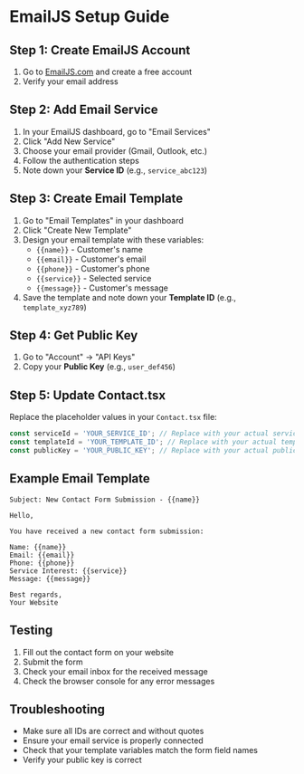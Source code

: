 # EmailJS Setup Guide

## Step 1: Create EmailJS Account
1. Go to [EmailJS.com](https://www.emailjs.com/) and create a free account
2. Verify your email address

## Step 2: Add Email Service
1. In your EmailJS dashboard, go to "Email Services"
2. Click "Add New Service"
3. Choose your email provider (Gmail, Outlook, etc.)
4. Follow the authentication steps
5. Note down your **Service ID** (e.g., `service_abc123`)

## Step 3: Create Email Template
1. Go to "Email Templates" in your dashboard
2. Click "Create New Template"
3. Design your email template with these variables:
   - `{{name}}` - Customer's name
   - `{{email}}` - Customer's email
   - `{{phone}}` - Customer's phone
   - `{{service}}` - Selected service
   - `{{message}}` - Customer's message
4. Save the template and note down your **Template ID** (e.g., `template_xyz789`)

## Step 4: Get Public Key
1. Go to "Account" → "API Keys"
2. Copy your **Public Key** (e.g., `user_def456`)

## Step 5: Update Contact.tsx
Replace the placeholder values in your `Contact.tsx` file:

```typescript
const serviceId = 'YOUR_SERVICE_ID'; // Replace with your actual service ID
const templateId = 'YOUR_TEMPLATE_ID'; // Replace with your actual template ID
const publicKey = 'YOUR_PUBLIC_KEY'; // Replace with your actual public key
```

## Example Email Template
```
Subject: New Contact Form Submission - {{name}}

Hello,

You have received a new contact form submission:

Name: {{name}}
Email: {{email}}
Phone: {{phone}}
Service Interest: {{service}}
Message: {{message}}

Best regards,
Your Website
```

## Testing
1. Fill out the contact form on your website
2. Submit the form
3. Check your email inbox for the received message
4. Check the browser console for any error messages

## Troubleshooting
- Make sure all IDs are correct and without quotes
- Ensure your email service is properly connected
- Check that your template variables match the form field names
- Verify your public key is correct 